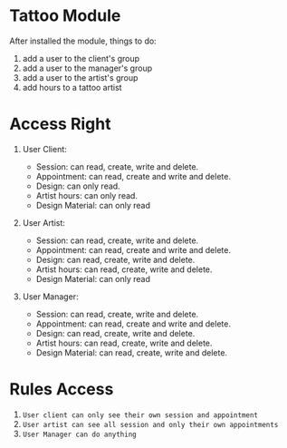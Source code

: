 
# Tattoo Module
After installed the module, things to do:
1. add a user to the client's group
2. add a user to the manager's group
3. add a user to the artist's group
4. add hours to a tattoo artist

Access Right
============
1. User Client:
   - Session: can read, create, write and delete. 
   - Appointment: can read, create and write and delete.
   - Design: can only read.
   - Artist hours: can only read.
   - Design Material: can only read
   
2. User Artist:
   - Session: can read, create, write and delete. 
   - Appointment: can read, create and write and delete.
   - Design: can read, create, write and delete.
   - Artist hours: can read, create, write and delete.
   - Design Material: can only read
 
3. User Manager:
   - Session: can read, create, write and delete. 
   - Appointment: can read, create and write and delete.
   - Design: can read, create, write and delete.
   - Artist hours: can read, create, write and delete.
   - Design Material: can read, create, write and delete. 
   
Rules Access
============
1. ``User client can only see their own session and appointment``
2. ``User artist can see all session and only their own appointments``
3. ``User Manager can do anything``
